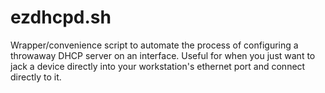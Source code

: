 # ezdhcpd.sh

Wrapper/convenience script to automate the process of configuring a throwaway DHCP server on an
interface. Useful for when you just want to jack a device directly into your workstation's ethernet
port and connect directly to it.
